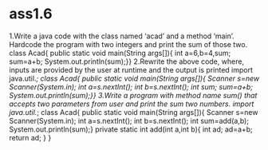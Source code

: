 # ass1.6

1.Write a java code with the class named ‘acad’ and a method ‘main’. Hardcode the program
with two integers and print the sum of those two.
 class Acad{
 public static void main(String args[]){
 int a=6,b=4,sum;
 sum=a+b;
 System.out.println(sum);}}
 2.Rewrite the above code, where, inputs are provided by the user at runtime and the output
is printed
import java.util.*;
 class Acad{
 public static void main(String args[]){
 Scanner s=new Scanner(System.in);
 int a=s.nextInt();
 int b=s.nextInt();
 int sum;
 sum=a+b;
 System.out.println(sum);}}
 3.Write a program with method name sum() that accepts two parameters from user and print
the sum two numbers.
import java.util.*;
 class Acad{
 public static void main(String args[]){
 Scanner s=new Scanner(System.in);
 int a=s.nextInt();
 int b=s.nextInt();
 int sum=add(a,b);
 System.out.println(sum);}
 private static int add(int a,int b){
 int ad;
 ad=a+b;
 return ad;
 }
 }
  
